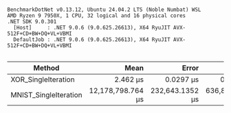 ```

BenchmarkDotNet v0.13.12, Ubuntu 24.04.2 LTS (Noble Numbat) WSL
AMD Ryzen 9 7950X, 1 CPU, 32 logical and 16 physical cores
.NET SDK 9.0.301
  [Host]     : .NET 9.0.6 (9.0.625.26613), X64 RyuJIT AVX-512F+CD+BW+DQ+VL+VBMI
  DefaultJob : .NET 9.0.6 (9.0.625.26613), X64 RyuJIT AVX-512F+CD+BW+DQ+VL+VBMI


```
| Method                | Mean              | Error           | StdDev          | Gen0         | Gen1         | Allocated       |
|---------------------- |------------------:|----------------:|----------------:|-------------:|-------------:|----------------:|
| XOR_SingleIteration   |          2.462 μs |       0.0297 μs |       0.0263 μs |       0.7935 |            - |           13 KB |
| MNIST_SingleIteration | 12,178,798.764 μs | 232,643.1352 μs | 636,856.8282 μs | 9253000.0000 | 4626000.0000 | 151159688.22 KB |
